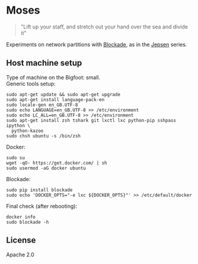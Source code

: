 # Moses

> "Lift up your staff, and stretch out your hand over the sea and divide it"

Experiments on network partitions with [Blockade][1], as in the [Jepsen][2] series.

 [1]: https://github.com/dcm-oss/blockade
 [2]: https://aphyr.com/tags/jepsen

## Host machine setup

Type of machine on the Bigfoot: small.  
Generic tools setup:

    sudo apt-get update && sudo apt-get upgrade
    sudo apt-get install language-pack-en
    sudo locale-gen en_GB.UTF-8
    sudo echo LANGUAGE=en_GB.UTF-8 >> /etc/environment
    sudo echo LC_ALL=en_GB.UTF-8 >> /etc/environment
    sudo apt-get install zsh tshark git lxctl lxc python-pip sshpass ipython \
      python-kazoo
    sudo chsh ubuntu -s /bin/zsh


Docker:

    sudo su
    wget -qO- https://get.docker.com/ | sh
    sudo usermod -aG docker ubuntu

Blockade:

    sudo pip install blockade
    sudo echo 'DOCKER_OPTS="-e lxc ${DOCKER_OPTS}"' >> /etc/default/docker


Final check (after rebooting):

    docker info
    sudo blockade -h


## License

Apache 2.0
